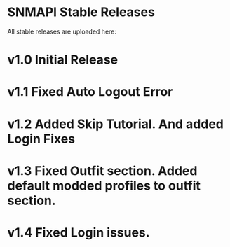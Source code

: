 # SNMAPI Stable Releases

All stable releases are uploaded here:

# v1.0 Initial Release

# v1.1 Fixed Auto Logout Error

# v1.2 Added Skip Tutorial. And added Login Fixes

# v1.3 Fixed Outfit section. Added default modded profiles to outfit section.

# v1.4 Fixed Login issues. 
